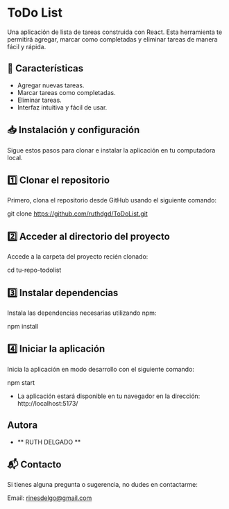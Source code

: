 # ToDo List

Una aplicación de lista de tareas construida con React. Esta herramienta te permitirá agregar, marcar como completadas y eliminar tareas de manera fácil y rápida.

## 🚀 Características
 - Agregar nuevas tareas.
 - Marcar tareas como completadas.
 - Eliminar tareas.
 - Interfaz intuitiva y fácil de usar.

## 📥 Instalación y configuración
Sigue estos pasos para clonar e instalar la aplicación en tu computadora local.

## 1️⃣ Clonar el repositorio
Primero, clona el repositorio desde GitHub usando el siguiente comando:

git clone https://github.com/ruthdgd/ToDoList.git

## 2️⃣ Acceder al directorio del proyecto
Accede a la carpeta del proyecto recién clonado:

cd tu-repo-todolist  

## 3️⃣ Instalar dependencias
Instala las dependencias necesarias utilizando npm:

npm install 

## 4️⃣ Iniciar la aplicación
Inicia la aplicación en modo desarrollo con el siguiente comando:

npm start 

 - La aplicación estará disponible en tu navegador en la dirección: http://localhost:5173/



## Autora
- ** RUTH DELGADO **

## 📬 Contacto
Si tienes alguna pregunta o sugerencia, no dudes en contactarme:

Email: rinesdelgo@gmail.com


